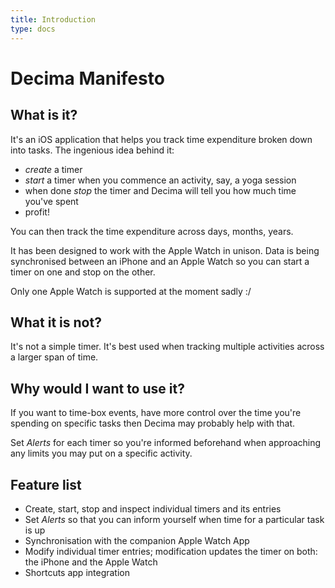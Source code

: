 ```yaml
---
title: Introduction
type: docs
---
```


# Decima Manifesto

## What is it?

It's an iOS application that helps you track time expenditure broken down into tasks.
The ingenious idea behind it:
- *create* a timer
- *start* a timer when you commence an activity, say, a yoga session
- when done *stop* the timer and Decima will tell you how much time you've spent
- profit!

You can then track the time expenditure across days, months, years.

It has been designed to work with the Apple Watch in unison. Data is being synchronised
between an iPhone and an Apple Watch so you can start a timer on one and stop on the other.

Only one Apple Watch is supported at the moment sadly :/

## What it is not?

It's not a simple timer. It's best used when tracking multiple activities across a larger
span of time.

## Why would I want to use it?

If you want to time-box events, have more control over the time you're spending on specific
tasks then Decima may probably help with that.

Set *Alerts* for each timer so you're informed beforehand when approaching any
limits you may put on a specific activity.

## Feature list

- Create, start, stop and inspect individual timers and its entries
- Set *Alerts* so that you can inform yourself when time for a particular task is up
- Synchronisation with the companion Apple Watch App
- Modify individual timer entries; modification updates the timer on both: 
the iPhone and the Apple Watch
- Shortcuts app integration
